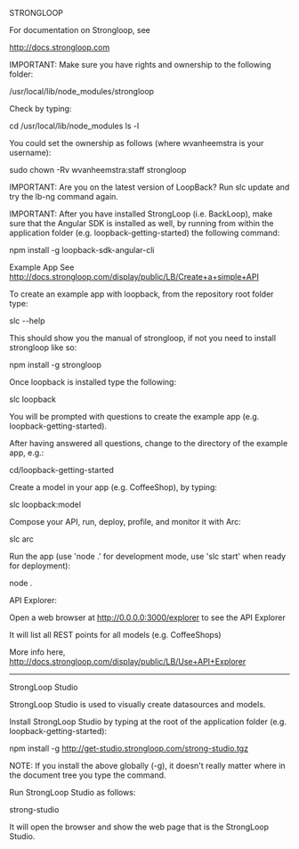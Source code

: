 STRONGLOOP

For documentation on Strongloop, see

http://docs.strongloop.com

IMPORTANT: Make sure you have rights and ownership to the following folder:

/usr/local/lib/node_modules/strongloop

Check by typing:

cd /usr/local/lib/node_modules
ls -l

You could set the ownership as follows (where wvanheemstra is your username):

sudo chown -Rv wvanheemstra:staff strongloop

IMPORTANT: Are you on the latest version of LoopBack? Run slc update and try the lb-ng command again.

IMPORTANT: After you have installed StrongLoop (i.e. BackLoop), make sure that the Angular SDK is installed as well, by running from within the application folder (e.g. loopback-getting-started) the following command:

npm install -g loopback-sdk-angular-cli

Example App
See http://docs.strongloop.com/display/public/LB/Create+a+simple+API

To create an example app with loopback, from the repository root folder type:

slc --help

This should show you the manual of strongloop, if not you need to install strongloop like so:

npm install -g strongloop

Once loopback is installed type the following:

slc loopback

You will be prompted with questions to create the example app (e.g. loopback-getting-started).

After having answered all questions, change to the directory of the example app, e.g.:

cd/loopback-getting-started

Create a model in your app (e.g. CoffeeShop), by typing:

slc loopback:model

Compose your API, run, deploy, profile, and monitor it with Arc:

slc arc

Run the app (use 'node .' for development mode, use 'slc start' when ready for deployment):

node .

API Explorer:

Open a web browser at http://0.0.0.0:3000/explorer to see the API Explorer

It will list all REST points for all models (e.g. CoffeeShops)

More info here, http://docs.strongloop.com/display/public/LB/Use+API+Explorer
___

StrongLoop Studio

StrongLoop Studio is used to visually create datasources and models.

Install StrongLoop Studio by typing at the root of the application folder (e.g. loopback-getting-started):

npm install -g http://get-studio.strongloop.com/strong-studio.tgz

NOTE: If you install the above globally (-g), it doesn't really matter where in the document tree you type the command.

Run StrongLoop Studio as follows:

strong-studio

It will open the browser and show the web page that is the StrongLoop Studio.










